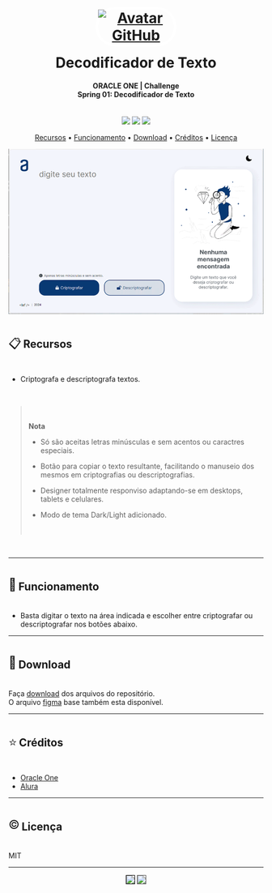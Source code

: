 
<h1 align="center">
  <div style="width:100%;display:flex;flex-direction:column;align-items:center;margin-bottom:10px;">
    <div style="width:150px;align-items:center;border:5px solid white;border-radius:150px;margin-bottom:15px;">
      <a href="https://github.com/luisantoniofreitas" target="_blank">
        <img src="https://avatars.githubusercontent.com/luisantoniofreitas" 
            alt="Avatar GitHub" width="200px"></a>
    </div>
    Decodificador de Texto
    <br>
  </div>
</h1>

<h4 align="center">
  <strong>ORACLE ONE | Challenge</strong>
  <br>
  Spring 01: Decodificador de Texto
  <br><br>
</h4>

<p align="center">
  <a alt="HTML5">
    <img src="https://img.shields.io/badge/HTML5-E34F26?logo=html5&logoColor=fff&style=flat-square" />
  </a>
  <a alt="CSS3">
    <img src="https://img.shields.io/badge/CSS3-1572B6?logo=css3&logoColor=fff&style=flat-square" />
  </a>
  <a alt="Javascript">
    <img src="https://img.shields.io/badge/JavaScript-F7DF1E?logo=javascript&logoColor=000&style=flat-square" />
  </a>
</p>

<p align="center">
  <a href="#recursos">Recursos</a> •
  <a href="#funcionamento">Funcionamento</a> •
  <a href="#download">Download</a> •
  <a href="#créditos">Créditos</a> •
  <a href="#licença">Licença</a>
</p>

![screenshot](https://raw.githubusercontent.com/LuisAntonioFreitas/estudo_alura_oracle_one_challenge_spring01_decodificador_de_texto_javascript/master/assets/readme/screens.gif)

<div style="display:flex;">
<p style="font-size:1.5rem;">📋</p>&nbsp;

## Recursos
</div>

* Criptografa e descriptografa textos.

<br>

><br>
>
> **Nota**
>
> * Só são aceitas letras minúsculas e sem acentos ou caractres especiais.
>
> * Botão para copiar o texto resultante, facilitando o manuseio dos mesmos em criptografias ou descriptografias.
>  
> * Designer totalmente responviso adaptando-se em desktops, tablets e celulares.
>
> * Modo de tema Dark/Light adicionado.
>
><br>
<br>

---

<div style="display:flex;">
<p style="font-size:1.5rem;">🧭</p>&nbsp;

## Funcionamento
</div>

* Basta digitar o texto na área indicada e escolher entre criptografar ou descriptografar nos botões abaixo. 

<!-- ```bash
# Clone this repository
$ git clone https://github.com/LuisAntonioFreitas/repository

# Go into the repository
$ cd repository

# Install dependencies
$ npm install

# Run the app
$ npm start
```

> **Nota**
> É possível acompanhar esse passo-a-passo, [neste guia](https://www/) ou usar o `node` via prompt de comando. -->

---

<div style="display:flex;">
<p style="font-size:1.5rem;">🔽</p>&nbsp;

## Download
</div>

Faça [download](https://codeload.github.com/LuisAntonioFreitas/estudo_alura_oracle_one_challenge_spring01_decodificador_de_texto_javascript/zip/refs/heads/master) dos arquivos do repositório.
<br>
O arquivo [figma](https://raw.githubusercontent.com/LuisAntonioFreitas/estudo_alura_oracle_one_challenge_spring01_decodificador_de_texto_javascript/master/alura_challenge_desafio_1_logica.fig) base também esta disponível.

---

<div style="display:flex;">
<p style="font-size:1.5rem;">⭐</p>&nbsp;

## Créditos
</div>

- [Oracle One](https://www.oracle.com/br/education/oracle-next-education/)
- [Alura](https://www.alura.com.br/)

---

<div style="display:flex;">
<p style="font-size:1.5rem;">©️</p>&nbsp;

## Licença
</div>

MIT

---

<p align="center" style="margin-top:15px;">
  <a href="https://www.linkedin.com/in/luisantoniofreitas"
    target="_blank" alt="LinkedIn">
    <img src="https://img.shields.io/badge/LinkedIn-0A66C2?logo=linkedin&logoColor=fff&style=flat-square"
    target="_blank" 
    style="border:1px solid #000000;" /></a>
  <a href="https://github.com/luisantoniofreitas"
    target="_blank" alt="LinkedIn">
    <img src="https://img.shields.io/badge/GitHub-181717?logo=github&logoColor=fff&style=flat-square" 
    target="_blank" 
    style="border:1px solid #4f4f4f;" /></a>
</p>
